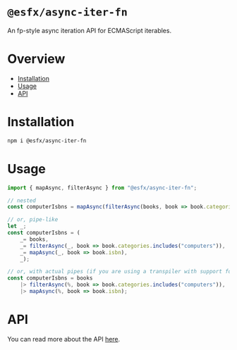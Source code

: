 # `@esfx/async-iter-fn`

An fp-style async iteration API for ECMAScript iterables.

# Overview

* [Installation](#installation)
* [Usage](#usage)
* [API](#api)

# Installation

```sh
npm i @esfx/async-iter-fn
```

# Usage

```ts
import { mapAsync, filterAsync } from "@esfx/async-iter-fn";

// nested
const computerIsbns = mapAsync(filterAsync(books, book => book.categories.includes("computers")), book => book.isbn);

// or, pipe-like
let _;
const computerIsbns = (
    _= books,
    _= filterAsync(_, book => book.categories.includes("computers")),
    _= mapAsync(_, book => book.isbn),
    _);

// or, with actual pipes (if you are using a transpiler with support for Hack-style)
const computerIsbns = books
    |> filterAsync(%, book => book.categories.includes("computers")),
    |> mapAsync(%, book => book.isbn);
```

# API

You can read more about the API [here](https://esfx.github.io/esfx/api/async-iter-fn.html).
